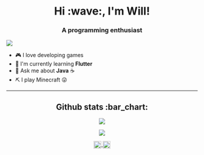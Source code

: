<h1 align="center"> Hi :wave:, I'm Will!</h1>
<h3 align="center"> A programming enthusiast </h3>

<p align="left"> 
  <img src="https://komarev.com/ghpvc/?username=Giverplay007">
</p>

- :video_game: I love developing games
- :bookmark: I'm currently learning **Flutter**
- :speech_balloon: Ask me about **Java** :coffee:
- :pick: I play Minecraft :stuck_out_tongue_winking_eye:

---
<h2 align="center">Github stats :bar_chart:</h1>

<p align="center">
  <img src="https://www.giverplay.me/api/stats?theme=tokyonight">
</p>

<p align="center">
  <img src="https://www.giverplay.me/api/stats/top-langs?hide=yacc,html,css,handlebars,scss&layout=compact&langs_count=8&theme=tokyonight">
</p>

<p align="center">
  <a href="https://instagram.com/willyson.vilela" target="blank">
    <img align="center" src="https://cdn.jsdelivr.net/npm/simple-icons@3.0.1/icons/instagram.svg" height="20" width="20" />
  </a>
  
  <a href="https://discord.gg/NCTC44KmV2" target="blank">
    <img align="center" src="https://cdn.jsdelivr.net/npm/simple-icons@3.0.1/icons/discord.svg" height="20" width="20" />
  </a>
</p>

